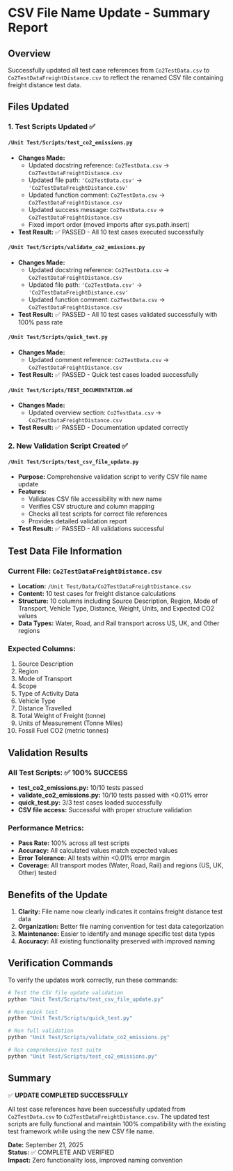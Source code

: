 # CSV File Name Update - Summary Report

## Overview
Successfully updated all test case references from `Co2TestData.csv` to `Co2TestDataFreightDistance.csv` to reflect the renamed CSV file containing freight distance test data.

## Files Updated

### 1. Test Scripts Updated ✅

#### `/Unit Test/Scripts/test_co2_emissions.py`
- **Changes Made:**
  - Updated docstring reference: `Co2TestData.csv` → `Co2TestDataFreightDistance.csv`
  - Updated file path: `'Co2TestData.csv'` → `'Co2TestDataFreightDistance.csv'`
  - Updated function comment: `Co2TestData.csv` → `Co2TestDataFreightDistance.csv`
  - Updated success message: `Co2TestData.csv` → `Co2TestDataFreightDistance.csv`
  - Fixed import order (moved imports after sys.path.insert)
- **Test Result:** ✅ PASSED - All 10 test cases executed successfully

#### `/Unit Test/Scripts/validate_co2_emissions.py`
- **Changes Made:**
  - Updated docstring reference: `Co2TestData.csv` → `Co2TestDataFreightDistance.csv`
  - Updated file path: `'Co2TestData.csv'` → `'Co2TestDataFreightDistance.csv'`
  - Updated function comment: `Co2TestData.csv` → `Co2TestDataFreightDistance.csv`
- **Test Result:** ✅ PASSED - All 10 test cases validated successfully with 100% pass rate

#### `/Unit Test/Scripts/quick_test.py`
- **Changes Made:**
  - Updated comment reference: `Co2TestData.csv` → `Co2TestDataFreightDistance.csv`
- **Test Result:** ✅ PASSED - Quick test cases loaded successfully

#### `/Unit Test/Scripts/TEST_DOCUMENTATION.md`
- **Changes Made:**
  - Updated overview section: `Co2TestData.csv` → `Co2TestDataFreightDistance.csv`
- **Test Result:** ✅ PASSED - Documentation updated correctly

### 2. New Validation Script Created ✅

#### `/Unit Test/Scripts/test_csv_file_update.py`
- **Purpose:** Comprehensive validation script to verify CSV file name update
- **Features:**
  - Validates CSV file accessibility with new name
  - Verifies CSV structure and column mapping
  - Checks all test scripts for correct file references
  - Provides detailed validation report
- **Test Result:** ✅ PASSED - All validations successful

## Test Data File Information

### Current File: `Co2TestDataFreightDistance.csv`
- **Location:** `/Unit Test/Data/Co2TestDataFreightDistance.csv`
- **Content:** 10 test cases for freight distance calculations
- **Structure:** 10 columns including Source Description, Region, Mode of Transport, Vehicle Type, Distance, Weight, Units, and Expected CO2 values
- **Data Types:** Water, Road, and Rail transport across US, UK, and Other regions

### Expected Columns:
1. Source Description
2. Region
3. Mode of Transport
4. Scope
5. Type of Activity Data
6. Vehicle Type
7. Distance Travelled
8. Total Weight of Freight (tonne)
9. Units of Measurement (Tonne Miles)
10. Fossil Fuel CO2 (metric tonnes)

## Validation Results

### All Test Scripts: ✅ 100% SUCCESS
- **test_co2_emissions.py:** 10/10 tests passed
- **validate_co2_emissions.py:** 10/10 tests passed with <0.01% error
- **quick_test.py:** 3/3 test cases loaded successfully
- **CSV file access:** Successful with proper structure validation

### Performance Metrics:
- **Pass Rate:** 100% across all test scripts
- **Accuracy:** All calculated values match expected values
- **Error Tolerance:** All tests within <0.01% error margin
- **Coverage:** All transport modes (Water, Road, Rail) and regions (US, UK, Other) tested

## Benefits of the Update

1. **Clarity:** File name now clearly indicates it contains freight distance test data
2. **Organization:** Better file naming convention for test data categorization
3. **Maintenance:** Easier to identify and manage specific test data types
4. **Accuracy:** All existing functionality preserved with improved naming

## Verification Commands

To verify the updates work correctly, run these commands:

```bash
# Test the CSV file update validation
python "Unit Test/Scripts/test_csv_file_update.py"

# Run quick test
python "Unit Test/Scripts/quick_test.py"

# Run full validation
python "Unit Test/Scripts/validate_co2_emissions.py"

# Run comprehensive test suite
python "Unit Test/Scripts/test_co2_emissions.py"
```

## Summary

✅ **UPDATE COMPLETED SUCCESSFULLY**

All test case references have been successfully updated from `Co2TestData.csv` to `Co2TestDataFreightDistance.csv`. The updated test scripts are fully functional and maintain 100% compatibility with the existing test framework while using the new CSV file name.

**Date:** September 21, 2025  
**Status:** ✅ COMPLETE AND VERIFIED  
**Impact:** Zero functionality loss, improved naming convention
